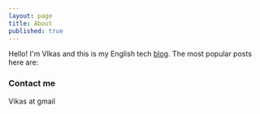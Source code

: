 ```yaml
---
layout: page
title: About
published: true
---
```


Hello! I'm VIkas and this is my English tech [blog](/). The most popular posts here are:


### Contact me
Vikas at gmail
